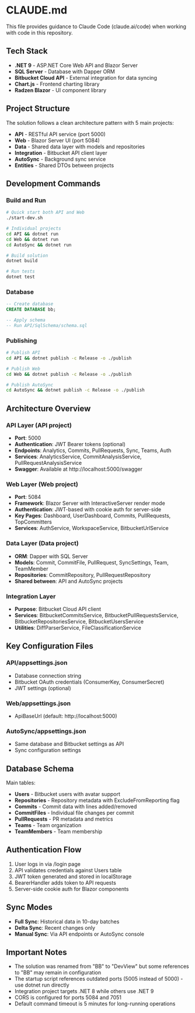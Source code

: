# CLAUDE.md

This file provides guidance to Claude Code (claude.ai/code) when working with code in this repository.

## Tech Stack
- **.NET 9** - ASP.NET Core Web API and Blazor Server
- **SQL Server** - Database with Dapper ORM
- **Bitbucket Cloud API** - External integration for data syncing
- **Chart.js** - Frontend charting library
- **Radzen Blazor** - UI component library

## Project Structure
The solution follows a clean architecture pattern with 5 main projects:
- **API** - RESTful API service (port 5000)
- **Web** - Blazor Server UI (port 5084) 
- **Data** - Shared data layer with models and repositories
- **Integration** - Bitbucket API client layer
- **AutoSync** - Background sync service
- **Entities** - Shared DTOs between projects

## Development Commands

### Build and Run
```bash
# Quick start both API and Web
./start-dev.sh

# Individual projects
cd API && dotnet run
cd Web && dotnet run
cd AutoSync && dotnet run

# Build solution
dotnet build

# Run tests
dotnet test
```

### Database
```sql
-- Create database
CREATE DATABASE bb;

-- Apply schema
-- Run API/SqlSchema/schema.sql
```

### Publishing
```bash
# Publish API
cd API && dotnet publish -c Release -o ./publish

# Publish Web
cd Web && dotnet publish -c Release -o ./publish

# Publish AutoSync
cd AutoSync && dotnet publish -c Release -o ./publish
```

## Architecture Overview

### API Layer (API project)
- **Port**: 5000
- **Authentication**: JWT Bearer tokens (optional)
- **Endpoints**: Analytics, Commits, PullRequests, Sync, Teams, Auth
- **Services**: AnalyticsService, CommitAnalysisService, PullRequestAnalysisService
- **Swagger**: Available at http://localhost:5000/swagger

### Web Layer (Web project)
- **Port**: 5084
- **Framework**: Blazor Server with InteractiveServer render mode
- **Authentication**: JWT-based with cookie auth for server-side
- **Key Pages**: Dashboard, UserDashboard, Commits, PullRequests, TopCommitters
- **Services**: AuthService, WorkspaceService, BitbucketUrlService

### Data Layer (Data project)
- **ORM**: Dapper with SQL Server
- **Models**: Commit, CommitFile, PullRequest, SyncSettings, Team, TeamMember
- **Repositories**: CommitRepository, PullRequestRepository
- **Shared between**: API and AutoSync projects

### Integration Layer
- **Purpose**: Bitbucket Cloud API client
- **Services**: BitbucketCommitsService, BitbucketPullRequestsService, BitbucketRepositoriesService, BitbucketUsersService
- **Utilities**: DiffParserService, FileClassificationService

## Key Configuration Files

### API/appsettings.json
- Database connection string
- Bitbucket OAuth credentials (ConsumerKey, ConsumerSecret)
- JWT settings (optional)

### Web/appsettings.json
- ApiBaseUrl (default: http://localhost:5000)

### AutoSync/appsettings.json
- Same database and Bitbucket settings as API
- Sync configuration settings

## Database Schema
Main tables:
- **Users** - Bitbucket users with avatar support
- **Repositories** - Repository metadata with ExcludeFromReporting flag
- **Commits** - Commit data with lines added/removed
- **CommitFiles** - Individual file changes per commit
- **PullRequests** - PR metadata and metrics
- **Teams** - Team organization
- **TeamMembers** - Team membership

## Authentication Flow
1. User logs in via /login page
2. API validates credentials against Users table
3. JWT token generated and stored in localStorage
4. BearerHandler adds token to API requests
5. Server-side cookie auth for Blazor components

## Sync Modes
- **Full Sync**: Historical data in 10-day batches
- **Delta Sync**: Recent changes only
- **Manual Sync**: Via API endpoints or AutoSync console

## Important Notes
- The solution was renamed from "BB" to "DevView" but some references to "BB" may remain in configuration
- The startup script references outdated ports (5005 instead of 5000) - use dotnet run directly
- Integration project targets .NET 8 while others use .NET 9
- CORS is configured for ports 5084 and 7051
- Default command timeout is 5 minutes for long-running operations